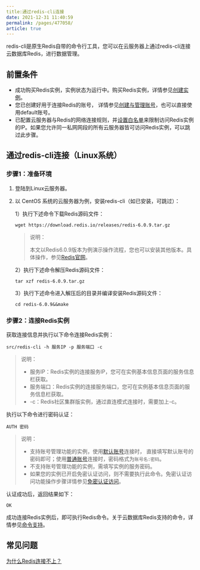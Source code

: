 ```yaml
---
title:通过redis-cli连接
date: 2021-12-31 11:40:59
permalink: /pages/477058/
article: true
---
```


redis-cli是原生Redis自带的命令行工具，您可以在云服务器上通过redis-cli连接云数据库Redis，进行数据管理。

## 前置条件

- 成功购买Redis实例，实例状态为运行中。购买Redis实例，详情参见[创建实例](./../../04.快速入门/00.创建Redis实例.md)。
- 您已创建好用于连接Redis的账号， 详情参见[创建与管理账号](./../../05.操作指南/07.账号与密码/00.创建与管理账号.md)，也可以直接使用default账号。
- 已配置云服务器与Redis的网络连接规则，并[设置白名单](./../../04.快速入门/01.设置白名单.md)来限制访问Redis实例的IP。如果您允许同一私网网段的所有云服务器皆可访问Redis实例，可以跳过此步骤。

## 通过redis-cli连接（Linux系统）

### 步骤1：准备环境

1. 登陆到Linux云服务器。

2. 以 CentOS 系统的云服务器为例，安装redis-cli（如已安装，可跳过）：

   1）执行下述命令下载Redis源码文件：

   ```
   wget https://download.redis.io/releases/redis-6.0.9.tar.gz
   ```

   > 说明：
   >
   > 本文以Redis6.0.9版本为例演示操作流程，您也可以安装其他版本。具体操作，参见[Redis官网](https://redis.io/download)。

   2）执行下述命令解压Redis源码文件：

   ```
   tar xzf redis-6.0.9.tar.gz
   ```

   3）执行下述命令进入解压后的目录并编译安装Redis源码文件：

   ```
   cd redis-6.0.9&&make
   ```

### 步骤2：连接Redis实例

获取连接信息并执行以下命令连接Redis实例：

```
src/redis-cli -h 服务IP -p 服务端口 -c
```

> 说明：
>
> - 服务IP：Redis实例的连接服务IP，您可在实例基本信息页面的服务信息栏获取。
> - 服务端口：Redis实例的连接服务端口，您可在实例基本信息页面的服务信息栏获取。
> - -c：Redis社区集群版实例，通过直连模式连接时，需要加上-c。

执行以下命令进行密码认证：

```
AUTH 密码
```

> 说明：
>
> - 支持账号管理功能的实例，使用[默认账号](./../../05.操作指南/07.账号与密码/00.创建与管理账号.md#账号分类)连接时， 直接填写默认账号的密码即可；使用[普通账号](./../../05.操作指南/07.账号与密码/00.创建与管理账号.md#账号分类)连接时，密码格式为`账号名:密码`。
> - 不支持账号管理功能的实例，需填写实例的服务密码。
> - 如果您的实例已开启免密认证访问，则不需要执行此命令。免密认证访问功能操作步骤详情参见[免密认证访问](./../../05.操作指南/07.账号与密码/01.免密认证访问.md)。

认证成功后，返回结果如下：

```
OK
```

成功连接Redis实例后，即可执行Redis命令。关于云数据库Redis支持的命令，详情参见[命令支持](./../../02.产品简介/04.命令支持/00.命令兼容性.md)。

## 常见问题

[为什么Redis连接不上？](./../../10.故障处理/00.Redis无法连接.md)



